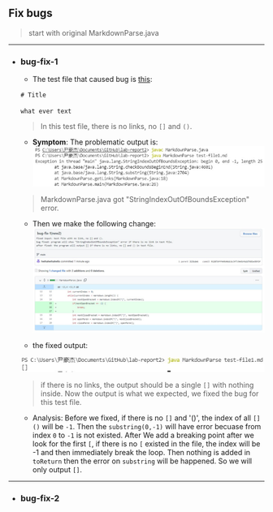 ## Fix bugs
> start with original MarkdownParse.java

---

* ### **bug-fix-1**

    - The test file that caused bug is [this](https://heihaheihahello.github.io/lab-report2/test-file1.md):

    ```
    # Title

    what ever text
    ```

    > In this test file, there is no links, no `[]` and `()`.
    - **Symptom**: The problematic output is: 
    ![Image](1w.jpg)
    > MarkdownParse.java got "StringIndexOutOfBoundsException" error.

    - Then we make the following change:
    ![Image](1_fix.jpg)

    - the fixed output: 

    ![Image](1fixed.jpg)
    > if there is no links, the output should be a single `[]` with nothing inside. Now the output is what we expected, we fixed the bug for this test file.

    - Analysis: Before we fixed, if there is no `[]` and '()', the index of all `[]()` will be `-1`. Then the `substring(0,-1)` will have error becuase from index `0` to `-1` is not existed. After We add a breaking point after we look for the first `[`, if there is no `[` existed in the file, the index will be -1 and then immediately break the loop. Then nothing is added in `toReturn` then the error on `substring` will be happened. So we will only output `[]`. 

---

* ### **bug-fix-2**
    
      

